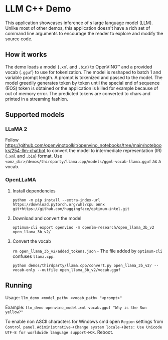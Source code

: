 # LLM C++ Demo

This application showcases inference of s large language model (LLM). Unlike most of other demos, this application doesn't have a rich set of command line arguments to encourage the reader to explore and modify the source code.

## How it works

The demo loads a model (`.xml` and `.bin`) to OpenVINO™ and a provided vocab (`.gguf`) to use for tokenization. The model is reshaped to batch 1 and variable prompt length. A prompt is tokenized and passed to the model. The model greedily generates token by token until the special end of sequence (EOS) token is obtained or the application is killed for example because of out of memory error. The predicted tokens are converted to chars and printed in a streaming fashion.

## Supported models

### LLaMA 2

Follow https://github.com/openvinotoolkit/openvino_notebooks/tree/main/notebooks/254-llm-chatbot to convert the model to intermediate representation (IR) (`.xml` and `.bin`) format. Use `<omz_dir>/demos/thirdparty/llama.cpp/models/ggml-vocab-llama.gguf` as a vocab.

### OpenLLaMA

1. Install dependencies

   `python -m pip install --extra-index-url https://download.pytorch.org/whl/cpu onnx git+https://github.com/huggingface/optimum-intel.git`

2. Download and convert the model

   `optimum-cli export openvino -m openlm-research/open_llama_3b_v2 open_llama_3b_v2/`

3. Convert the vocab

   `rm open_llama_3b_v2/added_tokens.json` - The file added by `optimum-cli` confuses `llama.cpp`.

   `python demos/thirdparty/llama.cpp/convert.py open_llama_3b_v2/ --vocab-only --outfile open_llama_3b_v2/vocab.gguf`

## Running

Usage: `llm_demo <model_path> <vocab_path> "<prompt>"`

Example: `llm_demo openvino_model.xml vocab.gguf "Why is the Sun yellow?"`

To enable non ASCII characters for Windows cmd open `Region` settings from `Control panel`. `Adiministrative`->`Change system locale`->`Bets: Use Unicode UTF-8 for worldwide language support`->`OK`. Reboot.
